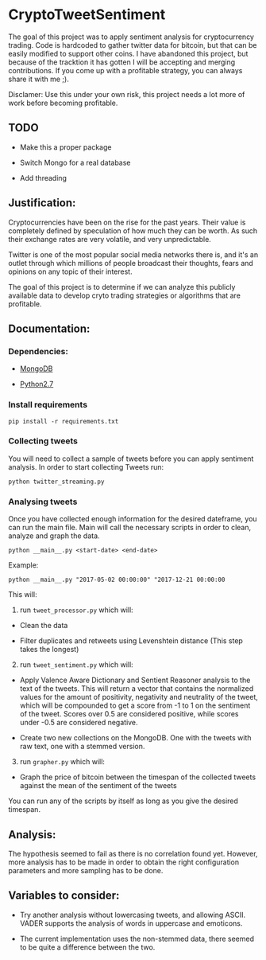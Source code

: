 # CryptoTweetSentiment

The goal of this project was to apply sentiment analysis for cryptocurrency trading. Code is hardcoded to gather twitter data for bitcoin, but that can be easily modified to support other coins. I have abandoned this project, but because of the tracktion it has gotten I will be accepting and merging contributions. If you come up with a profitable strategy, you can always share it with me ;).

Disclamer: Use this under your own risk, this project needs a lot more of work
before becoming profitable.

## TODO

* Make this a proper package

* Switch Mongo for a real database

* Add threading

## Justification:

Cryptocurrencies have been on the rise for the past years. Their value is completely defined by speculation of how much they can be worth. As such their exchange rates are very volatile, and very unpredictable.

Twitter is one of the most popular social media networks there is, and it's an outlet through which millions of people broadcast their thoughts, fears and opinions on any topic of their interest.

The goal of this project is to determine if we can analyze this publicly available data to develop cryto trading strategies or algorithms that are profitable.

## Documentation:

### Dependencies:

* [MongoDB](https://docs.mongodb.com/manual/installation/)

* [Python2.7](https://www.python.org/downloads/)


### Install requirements
`pip install -r requirements.txt`

### Collecting tweets

You will need to collect a sample of tweets before you can apply sentiment analysis. In order to start collecting Tweets run:

`python twitter_streaming.py`

### Analysing tweets

Once you have collected enough information for the desired dateframe, you can run the main file. Main will call the necessary scripts in order to clean, analyze and graph the data.

`python __main__.py <start-date> <end-date>`

Example:

`python __main__.py "2017-05-02 00:00:00" "2017-12-21 00:00:00`

This will:

1. run `tweet_processor.py` which will:

* Clean the data

* Filter duplicates and retweets using Levenshtein distance (This step takes the longest)

2. run `tweet_sentiment.py` which will:

* Apply Valence Aware Dictionary and Sentient Reasoner analysis to the text of the tweets. This will return a vector that contains the normalized values for the amount of positivity, negativity and neutrality of the tweet, which will be compounded to get a score from -1 to 1 on the sentiment of the tweet. Scores over 0.5 are considered positive, while scores under -0.5 are considered negative.

* Create two new collections on the MongoDB. One with the tweets with raw text, one with a stemmed version.

3. run `grapher.py` which will:

* Graph the price of bitcoin between the timespan of the collected tweets against the mean of the sentiment of the tweets

You can run any of the scripts by itself as long as you give the desired timespan.

## Analysis:

The hypothesis seemed to fail as there is no correlation found yet. However, more analysis has to be made in order to obtain the right configuration parameters and more sampling has to be done.

## Variables to consider:

* Try another analysis without lowercasing tweets, and allowing ASCII. VADER supports the analysis of words in uppercase and emoticons.

* The current implementation uses the non-stemmed data, there seemed to be quite a difference between the two.

